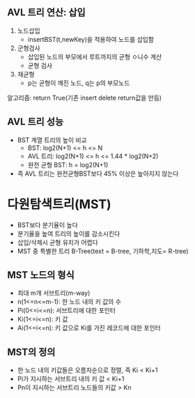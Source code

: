 ## AVL 트리 연산: 삽입
1. 노드삽입
    * insertBST(t,newKey)을 적용하여 노드를 삽입함
2. 군형검사
    * 삽입된 노드의 부모에서 루트까지의 균형 ㅇ니수 계산
    * 균형 검사
3. 재균형
    * p는 균형이 깨진 노드, q는 p의 부모노드

알고리즘: return True(기존 insert delete return값을 만듬)


## AVL 트리 성능
* BST 계열 트리의 높이 비교
    * BST: log2(N+1) <= h <= N
    * AVL 트리: log2(N+1) <= h <= 1.44 * log2(N+2)
    * 완전 균형 BST: h = log2(N+1)
* 즉 AVL 트리는 완전균형BST보다 45% 이상은 높아지지 않는다

# 다원탐색트리(MST)
* BST보다 분기율이 높다
* 분기율을 높여 트리의 높이를 감소시킨다
* 삽입/삭제시 균형 유지가 어렵다
* MST 중 특별한 트리 B-Tree(text = B-tree, 기하학,지도= R-tree)
## MST 노드의 형식
* 최대 m개 서브트리(m-way)
* n(1<=n<=m-1): 한 노드 내의 키 값의 수
* Pi(0<=i<=n): 서브트리에 대한 포인터
* Ki(1<=i<=n): 키 값
* Ai(1<=i<=n): 키 값으로 Ki를 가진 레코드에 대한 포인터
## MST의 정의
* 한 노드 내의 키값들은 오름차순으로 정렬, 즉 Ki < Ki+1
* Pi가 지시하는 서브트리 내의 키 값 < Ki+1
* Pn이 지시하는 서브트리 노드들의 키값 > Kn







